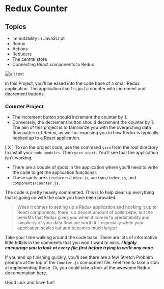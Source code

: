 # Redux Counter

## Topics

* Immutability in JavaScript
* Redux
* Actions
* Reducers
* The central store
* Connecting React components to Redux

![alt text](https://camo.githubusercontent.com/9de527b9432cc9244dc600875b46b43311918b59/68747470733a2f2f73332e616d617a6f6e6177732e636f6d2f6d656469612d702e736c69642e65732f75706c6f6164732f3336343831322f696d616765732f323438343739302f415243482d5265647578322d657874656e6465642d7265616c2d6465636c657261746976652e676966)

In this Project, you'll be eased into the code base of a small Redux application. The application itself is just a counter with increment and decrement buttons.

### Counter Project

* The increment button should increment the counter by 1.
* Conversely, the decrement button should decrement the counter by 1. The aim of this project is to familiarize you with the overarching data flow pattern of Redux, as well as exposing you to how Redux is typically hooked up to a React application.

[ X ] To run the project code, use the command `yarn` from the root directory to install your `node_modules`. Then `yarn start`. You'll see that the application isn't working.
* There are a couple of spots in the application where you'll need to write the code to get the application functional.
* These spots are in `reducers/index.js`, `actions/index.js`, and `components/Counter.js`.

The code is pretty heavily commented. This is to help clear up everything that is going on with the code you have been provided.

> When it comes to setting up a Redux application and hooking it up to React components, there is a decent amount of boilerplate, but the benefits that Redux gives you when it comes to predictability and simplicity of your data flow are worth it - especially when your application scales out and becomes much larger!

Take your time walking around the code base. There are lots of informative little tidbits in the comments that you won't want to miss. **_I highly encourage you to look at every file first before trying to write any code._**

If you end up finishing quickly, you'll see there are a few Stretch Problem prompts at the top of the `Counter.js` component file. Feel free to take a stab at implementing those. Or, you could take a look at the awesome Redux documentation [here](http://redux.js.org/docs/basics/).

Good luck and have fun!
